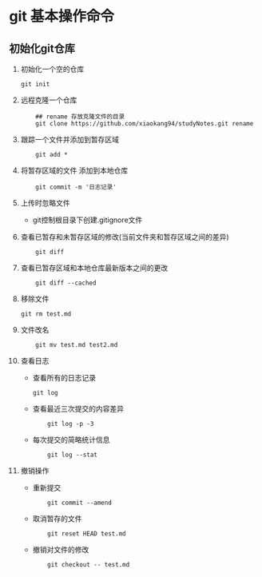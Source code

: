 # git 基本操作命令 #
## 初始化git仓库 ##
1. 初始化一个空的仓库

	``` shell
	git init
	``` 
2. 远程克隆一个仓库

	```shell
		## rename 存放克隆文件的目录
		git clone https://github.com/xiaokang94/studyNotes.git rename 
	```
3. 跟踪一个文件并添加到暂存区域
	
	```linux
		git add *
	``` 
4. 将暂存区域的文件 添加到本地仓库
	```shell
		git commit -m '日志记录'	
	```
5. 上传时忽略文件
	- git控制根目录下创建.gitignore文件

6. 查看已暂存和未暂存区域的修改(当前文件夹和暂存区域之间的差异)
	```shell
		git diff
	```
7. 查看已暂存区域和本地仓库最新版本之间的更改

	```shell
		git diff --cached
	```
8. 移除文件
	```shell
	git rm test.md
	```
9. 文件改名
	```shell
		git mv test.md test2.md
	```
10. 查看日志

	- 查看所有的日志记录

		```shell
		git log
		```
	- 查看最近三次提交的内容差异
		```shell
			git log -p -3	
		```
	- 每次提交的简略统计信息
		```shell
			git log --stat
		```
11. 撤销操作	
	
	- 重新提交
		```shell
			git commit --amend
		```
	- 取消暂存的文件
		```shell
			git reset HEAD test.md
		```
	- 撤销对文件的修改
		```shell
			git checkout -- test.md
		```

  

